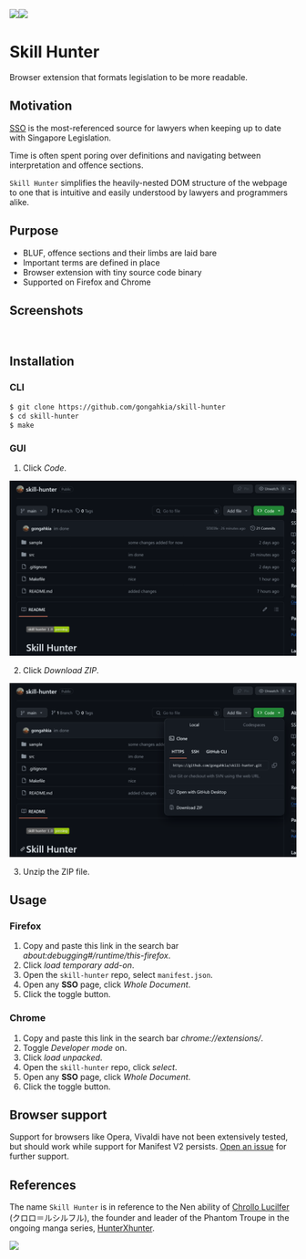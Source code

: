 [![](https://img.shields.io/badge/skill_hunter_1.0-passing-green)](https://github.com/gongahkia/skill-hunter/releases/tag/1.0)[![](https://img.shields.io/badge/skill_hunter_2.0-build-orange)]()

# Skill Hunter

Browser extension that formats legislation to be more readable.

## Motivation

[SSO](https://sso.agc.gov.sg/) is the most-referenced source for lawyers when keeping up to date with Singapore Legislation.

Time is often spent poring over definitions and navigating between interpretation and offence sections.

`Skill Hunter` simplifies the heavily-nested DOM structure of the webpage to one that is intuitive and easily understood by lawyers and programmers alike.

## Purpose

* BLUF, offence sections and their limbs are laid bare
* Important terms are defined in place
* Browser extension with tiny source code binary
* Supported on Firefox and Chrome

## Screenshots

![]()
![]()

## Installation

### CLI

```console
$ git clone https://github.com/gongahkia/skill-hunter
$ cd skill-hunter
$ make
```

### GUI

1. Click *Code*.

![](sample/skill-hunter-installation-1.png)

2. Click *Download ZIP*.

![](sample/skill-hunter-installation-2.png)

3. Unzip the ZIP file.

## Usage

### Firefox

1. Copy and paste this link in the search bar *about:debugging#/runtime/this-firefox*.
2. Click *load temporary add-on*.
3. Open the `skill-hunter` repo, select `manifest.json`.
4. Open any **SSO** page, click *Whole Document*.
5. Click the toggle button.

### Chrome

1. Copy and paste this link in the search bar *chrome://extensions/*.
2. Toggle *Developer mode* on.
3. Click *load unpacked*.
4. Open the `skill-hunter` repo, click *select*.
5. Open any **SSO** page, click *Whole Document*.
6. Click the toggle button.

## Browser support

Support for browsers like Opera, Vivaldi have not been extensively tested, but should work while support for Manifest V2 persists. [Open an issue](https://github.com/gongahkia/skill-hunter/issues) for further support.

## References

The name `Skill Hunter` is in reference to the Nen ability of [Chrollo Lucilfer](https://hunterxhunter.fandom.com/wiki/Chrollo_Lucilfer) (クロロ＝ルシルフル), the founder and leader of the Phantom Troupe in the ongoing manga series, [HunterXhunter](https://hunterxhunter.fandom.com/wiki/Hunterpedia).

![](https://i.redd.it/531lsuu5cj081.jpg)
